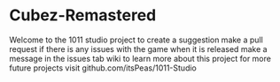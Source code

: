 # Cubez-Remastered
Welcome to the 1011 studio project 
to create a suggestion make a pull request if there is any issues with the game when it is released make a message in the issues tab wiki to learn more about this project for more future projects visit github.com/itsPeas/1011-Studio

